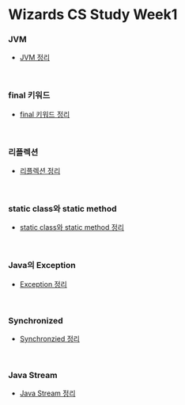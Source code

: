 # Wizards CS Study Week1

### JVM
- [JVM 정리](https://github.com/InJun2/TIL/blob/main/Stack/Java/Java_Memory_structure.md)

<br>

### final 키워드
- [final 키워드 정리](https://github.com/InJun2/TIL/blob/main/Stack/Java/final.md)

<br>

### 리플렉션
- [리플렉션 정리](https://github.com/InJun2/TIL/blob/main/Stack/Java/Reflection.md)

<br>

### static class와 static method
- [static class와 static method 정리](https://github.com/InJun2/TIL/blob/main/Stack/Java/static.md)

<br>

### Java의 Exception
- [Exception 정리](https://github.com/InJun2/TIL/blob/main/Stack/Java/Exception_Checked-Unckecked.md)

<br>

### Synchronized
- [Synchronzied 정리](https://github.com/InJun2/TIL/blob/main/Stack/Java/Synchronized.md)

<br>

### Java Stream
- [Java Stream 정리](https://github.com/InJun2/TIL/blob/main/Stack/Java/Stream.md)

<br>